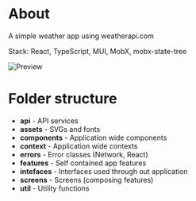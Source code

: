 # About

A simple weather app using weatherapi.com

Stack: React, TypeScript, MUI, MobX, mobx-state-tree

![Preview](/preview.gif)

# Folder structure

* **api** - API services
* **assets** - SVGs and fonts
* **components** - Application wide components
* **context** - Application wide contexts
* **errors** - Error classes (Network, React)
* **features** - Self contained app features
* **intefaces** - Interfaces used through out application
* **screens** - Screens (composing features)
* **util** - Utility functions